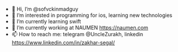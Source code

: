 - 👋 Hi, I’m @sofvckinmadguy
- 👀 I’m interested in programming for ios, learning new technologies
- 🌱 I’m currently learning swift
- 💞️ I’m currently working at NAUMEN https://naumen.com
- 📫 How to reach me: telegram @UncleZurakh, linkedin https://www.linkedin.com/in/zakhar-segal/

<!---
sofvckinmadguy/sofvckinmadguy is a ✨ special ✨ repository because its `README.md` (this file) appears on your GitHub profile.
You can click the Preview link to take a look at your changes.
--->

